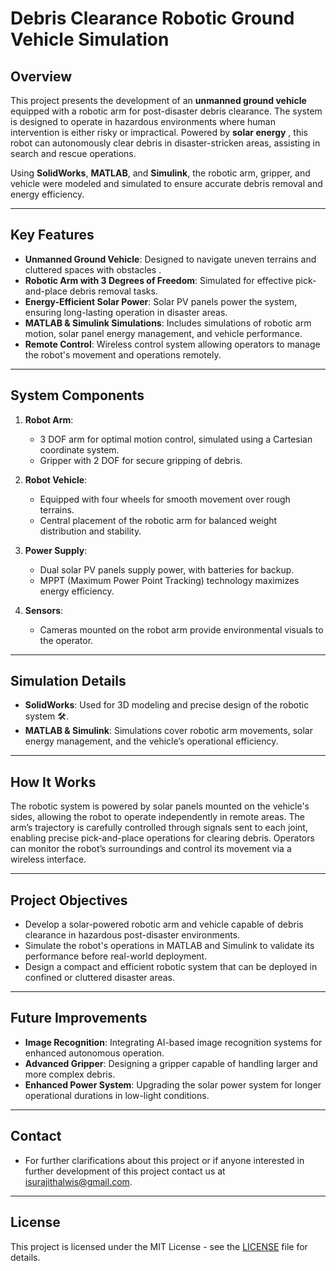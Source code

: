# Debris Clearance Robotic Ground Vehicle Simulation

## Overview
This project presents the development of an **unmanned ground vehicle** equipped with a robotic arm for post-disaster debris clearance. The system is designed to operate in hazardous environments where human intervention is either risky or impractical. Powered by **solar energy** , this robot can autonomously clear debris in disaster-stricken areas, assisting in search and rescue operations. 

Using **SolidWorks**, **MATLAB**, and **Simulink**, the robotic arm, gripper, and vehicle were modeled and simulated to ensure accurate debris removal and energy efficiency. 

---

## Key Features
- **Unmanned Ground Vehicle**: Designed to navigate uneven terrains and cluttered spaces with obstacles .
- **Robotic Arm with 3 Degrees of Freedom**: Simulated for effective pick-and-place debris removal tasks.
- **Energy-Efficient Solar Power**: Solar PV panels power the system, ensuring long-lasting operation in disaster areas.
- **MATLAB & Simulink Simulations**: Includes simulations of robotic arm motion, solar panel energy management, and vehicle performance.
- **Remote Control**: Wireless control system allowing operators to manage the robot's movement and operations remotely.

---

## System Components
1. **Robot Arm**: 
   - 3 DOF arm for optimal motion control, simulated using a Cartesian coordinate system.
   - Gripper with 2 DOF for secure gripping of debris.
   
2. **Robot Vehicle**: 
   - Equipped with four wheels for smooth movement over rough terrains.
   - Central placement of the robotic arm for balanced weight distribution and stability.

3. **Power Supply**: 
   - Dual solar PV panels supply power, with batteries for backup. 
   - MPPT (Maximum Power Point Tracking) technology maximizes energy efficiency.
   
4. **Sensors**:
   - Cameras mounted on the robot arm provide environmental visuals to the operator.

---

## Simulation Details
- **SolidWorks**: Used for 3D modeling and precise design of the robotic system 🛠️.
- **MATLAB & Simulink**: Simulations cover robotic arm movements, solar energy management, and the vehicle’s operational efficiency.

---

## How It Works
The robotic system is powered by solar panels mounted on the vehicle's sides, allowing the robot to operate independently in remote areas. The arm’s trajectory is carefully controlled through signals sent to each joint, enabling precise pick-and-place operations for clearing debris. Operators can monitor the robot’s surroundings and control its movement via a wireless interface.

---
## Project Objectives
- Develop a solar-powered robotic arm and vehicle capable of debris clearance in hazardous post-disaster environments.
- Simulate the robot's operations in MATLAB and Simulink to validate its performance before real-world deployment.
- Design a compact and efficient robotic system that can be deployed in confined or cluttered disaster areas.

---

## Future Improvements
- **Image Recognition**: Integrating AI-based image recognition systems for enhanced autonomous operation.
- **Advanced Gripper**: Designing a gripper capable of handling larger and more complex debris.
- **Enhanced Power System**: Upgrading the solar power system for longer operational durations in low-light conditions.

---
## Contact 
- For further clarifications about this project or if anyone interested in further development of this project contact us at [isurajithalwis@gmail.com](mailto:isurajithalwis@gmail.com).
---


## License
This project is licensed under the MIT License - see the [LICENSE](LICENSE) file for details.
